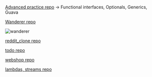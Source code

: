 [Advanced practice repo](https://github.com/lyancsie/) -> Functional interfaces, Optionals, Generics, Guava

[Wanderer repo](https://github.com/lyancsie/wanderer-java)

![wanderer](https://user-images.githubusercontent.com/42215450/50593377-7018c480-0e98-11e9-84be-8bbc6cf708c3.png)

[reddit_clone repo](https://github.com/lyancsie/reddit_clone)

[todo repo]()


[webshop repo](https://github.com/lyancsie/webshop)

[lambdas, streams repo](https://github.com/lyancsie/lambdas-streams)
